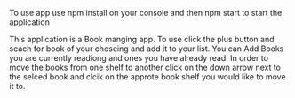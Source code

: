 To use app use npm install on your console and then npm start to start the application

This application is a Book manging app. To use click the plus button and seach for book of your choseing and add it to your list. You can Add Books you are currently readiong and ones you have already read. In order to move the books from one shelf to another click on the down arrow next to the selced book and clcik on the approte book shelf you would like to move it to.
